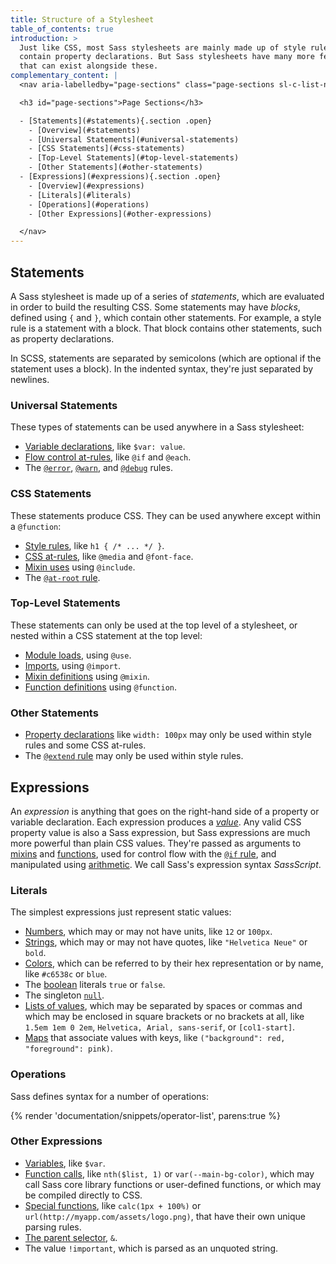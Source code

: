 ```yaml
---
title: Structure of a Stylesheet
table_of_contents: true
introduction: >
  Just like CSS, most Sass stylesheets are mainly made up of style rules that
  contain property declarations. But Sass stylesheets have many more features
  that can exist alongside these.
complementary_content: |
  <nav aria-labelledby="page-sections" class="page-sections sl-c-list-navigation-wrapper sl-c-list-navigation-wrapper--collapsible">

  <h3 id="page-sections">Page Sections</h3>

  - [Statements](#statements){.section .open}
    - [Overview](#statements)
    - [Universal Statements](#universal-statements)
    - [CSS Statements](#css-statements)
    - [Top-Level Statements](#top-level-statements)
    - [Other Statements](#other-statements)
  - [Expressions](#expressions){.section .open}
    - [Overview](#expressions)
    - [Literals](#literals)
    - [Operations](#operations)
    - [Other Expressions](#other-expressions)

  </nav>
---
```


## Statements

A Sass stylesheet is made up of a series of _statements_, which are evaluated in
order to build the resulting CSS. Some statements may have _blocks_, defined
using `{` and `}`, which contain other statements. For example, a style rule is
a statement with a block. That block contains other statements, such as property
declarations.

In SCSS, statements are separated by semicolons (which are optional if the
statement uses a block). In the indented syntax, they're just separated by
newlines.

### Universal Statements

These types of statements can be used anywhere in a Sass stylesheet:

- [Variable declarations](/documentation/variables), like `$var: value`.
- [Flow control at-rules](/documentation/at-rules/control), like `@if` and `@each`.
- The [`@error`](/documentation/at-rules/error), [`@warn`](/documentation/at-rules/warn), and
  [`@debug`](/documentation/at-rules/debug) rules.

### CSS Statements

These statements produce CSS. They can be used anywhere except within a
`@function`:

- [Style rules](/documentation/style-rules), like `h1 { /* ... */ }`.
- [CSS at-rules](/documentation/at-rules/css), like `@media` and `@font-face`.
- [Mixin uses](/documentation/at-rules/mixin) using `@include`.
- The [`@at-root` rule](/documentation/at-rules/at-root).

### Top-Level Statements

These statements can only be used at the top level of a stylesheet, or nested
within a CSS statement at the top level:

- [Module loads](/documentation/at-rules/use), using `@use`.
- [Imports](/documentation/at-rules/import), using `@import`.
- [Mixin definitions](/documentation/at-rules/mixin) using `@mixin`.
- [Function definitions](/documentation/at-rules/function) using `@function`.

### Other Statements

- [Property declarations](/documentation/style-rules/declarations) like `width: 100px` may
  only be used within style rules and some CSS at-rules.
- The [`@extend` rule](/documentation/at-rules/extend) may only be used within style rules.

## Expressions

An _expression_ is anything that goes on the right-hand side of a property or
variable declaration. Each expression produces a _[value][]_. Any valid CSS property
value is also a Sass expression, but Sass expressions are much more powerful
than plain CSS values. They're passed as arguments to [mixins][] and
[functions][], used for control flow with the [`@if` rule][], and manipulated using
[arithmetic][]. We call Sass's expression syntax _SassScript_.

[value]: /documentation/values
[mixins]: /documentation/at-rules/mixin
[functions]: /documentation/at-rules/function
[`@if` rule]: /documentation/at-rules/control/if
[arithmetic]: /documentation/operators/numeric

### Literals

The simplest expressions just represent static values:

- [Numbers](/documentation/values/numbers), which may or may not have units, like `12` or
  `100px`.
- [Strings](/documentation/values/strings), which may or may not have quotes, like
  `"Helvetica Neue"` or `bold`.
- [Colors](/documentation/values/colors), which can be referred to by their hex
  representation or by name, like `#c6538c` or `blue`.
- The [boolean](/documentation/values/booleans) literals `true` or `false`.
- The singleton [`null`](/documentation/values/null).
- [Lists of values](/documentation/values/lists), which may be separated by spaces or commas
  and which may be enclosed in square brackets or no brackets at all, like
  `1.5em 1em 0 2em`, `Helvetica, Arial, sans-serif`, or `[col1-start]`.
- [Maps](/documentation/values/maps) that associate values with keys, like
  `("background": red, "foreground": pink)`.

### Operations

Sass defines syntax for a number of operations:

{% render 'documentation/snippets/operator-list', parens:true %}

### Other Expressions

- [Variables](/documentation/variables), like `$var`.
- [Function calls](/documentation/at-rules/function), like `nth($list, 1)` or
  `var(--main-bg-color)`, which may call Sass core library functions or
  user-defined functions, or which may be compiled directly to CSS.
- [Special functions](/documentation/syntax/special-functions), like `calc(1px + 100%)` or
  `url(http://myapp.com/assets/logo.png)`, that have their own unique parsing
  rules.
- [The parent selector](/documentation/style-rules/parent-selector), `&`.
- The value `!important`, which is parsed as an unquoted string.

